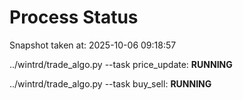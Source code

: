 # Process Status

Snapshot taken at: 2025-10-06 09:18:57

../wintrd/trade_algo.py --task price_update: **RUNNING**

../wintrd/trade_algo.py --task buy_sell: **RUNNING**


